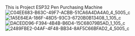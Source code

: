 This is Project ESP32 Pen Purchasing Machine 
![C04EE683-B63C-49F7-ACBB-51CA6A4DA4A0_4_5005_c](https://github.com/user-attachments/assets/d809819b-c9fa-4795-ad80-193c2e2f0d94)
![1A5E64EA-186F-48D5-93C3-6720B0B13408_1_105_c](https://github.com/user-attachments/assets/023c02ab-9ba3-4010-a7c0-f7e2f19729f6)
![DACEDD96-F394-4B4B-B6D4-15C68079B5AD_1_105_c](https://github.com/user-attachments/assets/eb16e6fe-dc35-46a6-bd1d-645e51d22f66)
![2489FBE2-04AF-4F48-BB34-8AF5C66BFAD2_4_5005_c](https://github.com/user-attachments/assets/de58a4c2-e368-4d38-a103-0451afef634b)
